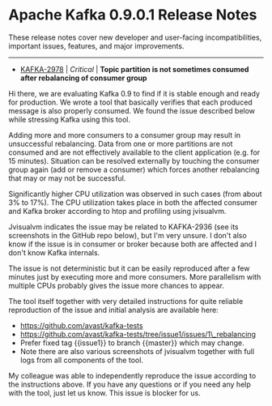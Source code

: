 
<!---
# Licensed to the Apache Software Foundation (ASF) under one
# or more contributor license agreements.  See the NOTICE file
# distributed with this work for additional information
# regarding copyright ownership.  The ASF licenses this file
# to you under the Apache License, Version 2.0 (the
# "License"); you may not use this file except in compliance
# with the License.  You may obtain a copy of the License at
#
#     http://www.apache.org/licenses/LICENSE-2.0
#
# Unless required by applicable law or agreed to in writing, software
# distributed under the License is distributed on an "AS IS" BASIS,
# WITHOUT WARRANTIES OR CONDITIONS OF ANY KIND, either express or implied.
# See the License for the specific language governing permissions and
# limitations under the License.
-->
# Apache Kafka  0.9.0.1 Release Notes

These release notes cover new developer and user-facing incompatibilities, important issues, features, and major improvements.


---

* [KAFKA-2978](https://issues.apache.org/jira/browse/KAFKA-2978) | *Critical* | **Topic partition is not sometimes consumed after rebalancing of consumer group**

Hi there, we are evaluating Kafka 0.9 to find if it is stable enough and ready for production. We wrote a tool that basically verifies that each produced message is also properly consumed. We found the issue described below while stressing Kafka using this tool.

Adding more and more consumers to a consumer group may result in unsuccessful rebalancing. Data from one or more partitions are not consumed and are not effectively available to the client application (e.g. for 15 minutes). Situation can be resolved externally by touching the consumer group again (add or remove a consumer) which forces another rebalancing that may or may not be successful.

Significantly higher CPU utilization was observed in such cases (from about 3% to 17%). The CPU utilization takes place in both the affected consumer and Kafka broker according to htop and profiling using jvisualvm. 

Jvisualvm indicates the issue may be related to KAFKA-2936 (see its screenshots in the GitHub repo below), but I'm very unsure. I don't also know if the issue is in consumer or broker because both are affected and I don't know Kafka internals.

The issue is not deterministic but it can be easily reproduced after a few minutes just by executing more and more consumers. More parallelism with multiple CPUs probably gives the issue more chances to appear.

The tool itself together with very detailed instructions for quite reliable reproduction of the issue and initial analysis are available here:

- https://github.com/avast/kafka-tests
- https://github.com/avast/kafka-tests/tree/issue1/issues/1\_rebalancing
- Prefer fixed tag {{issue1}} to branch {{master}} which may change.
- Note there are also various screenshots of jvisualvm together with full logs from all components of the tool.

My colleague was able to independently reproduce the issue according to the instructions above. If you have any questions or if you need any help with the tool, just let us know. This issue is blocker for us.



